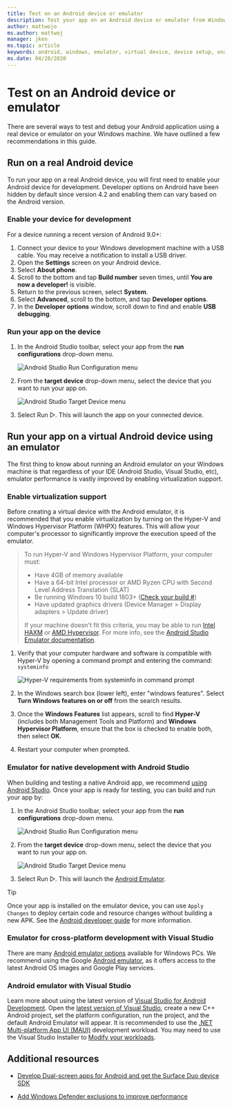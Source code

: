 ```yaml
---
title: Test on an Android device or emulator 
description: Test your app on an Android device or emulator from Windows and enable virtualization with hyper-v and Windows Hypervisor Platform (WHPX).
author: mattwojo 
ms.author: mattwoj 
manager: jken
ms.topic: article
keywords: android, windows, emulator, virtual device, device setup, enable device, developer, configuration, virtualization, visual studio, hyper-v, intel, haxm, amd, Windows Hypervisor Platform, WHPX 
ms.date: 04/28/2020
---
```


# Test on an Android device or emulator

There are several ways to test and debug your Android application using a real device or emulator on your Windows machine. We have outlined a few recommendations in this guide.

## Run on a real Android device

To run your app on a real Android device, you will first need to enable your Android device for development. Developer options on Android have been hidden by default since version 4.2 and enabling them can vary based on the Android version.

### Enable your device for development

For a device running a recent version of Android 9.0+:

1. Connect your device to your Windows development machine with a USB cable. You may receive a notification to install a USB driver.
2. Open the **Settings** screen on your Android device.
3. Select **About phone**.
4. Scroll to the bottom and tap **Build number** seven times, until **You are now a developer!** is visible.
5. Return to the previous screen, select **System**.
6. Select **Advanced**, scroll to the bottom, and tap **Developer options**.
7. In the **Developer options** window, scroll down to find and enable **USB debugging**.

### Run your app on the device

1. In the Android Studio toolbar, select your app from the **run configurations** drop-down menu.

    ![Android Studio Run Configuration menu](../images/android-run-config-menu.png)

2. From the **target device** drop-down menu, select the device that you want to run your app on.

    ![Android Studio Target Device menu](../images/android-target-device-menu.png)

3. Select Run ▷. This will launch the app on your connected device.

## Run your app on a virtual Android device using an emulator

The first thing to know about running an Android emulator on your Windows machine is that regardless of your IDE (Android Studio, Visual Studio, etc), emulator performance is vastly improved by enabling virtualization support.

### Enable virtualization support

Before creating a virtual device with the Android emulator, it is recommended that you enable virtualization by turning on the Hyper-V and Windows Hypervisor Platform (WHPX) features. This will allow your computer's processor to significantly improve the execution speed of the emulator.

> To run Hyper-V and Windows Hypervisor Platform, your computer must:
>
> * Have 4GB of memory available
> * Have a 64-bit Intel processor or AMD Ryzen CPU with Second Level Address Translation (SLAT)
> * Be running Windows 10 build 1803+ ([Check your build #](ms-settings:about))
> * Have updated graphics drivers (Device Manager > Display adapters > Update driver)
>
> If your machine doesn't fit this criteria, you may be able to run [Intel HAXM](https://github.com/intel/haxm/wiki/Installation-Instructions-on-Windows) or [AMD Hypervisor](https://github.com/google/android-emulator-hypervisor-driver-for-amd-processors). For more info, see the [Android Studio Emulator documentation](https://developer.android.com/studio/run/emulator).

1. Verify that your computer hardware and software is compatible with Hyper-V by opening a command prompt and entering the command: `systeminfo`

    ![Hyper-V requirements from systeminfo in command prompt](../images/systeminfo.png)

2. In the Windows search box (lower left), enter "windows features". Select **Turn Windows features on or off** from the search results.

3. Once the **Windows Features** list appears, scroll to find **Hyper-V** (includes both Management Tools and Platform) and **Windows Hypervisor Platform**, ensure that the box is checked to enable both, then select **OK**.

4. Restart your computer when prompted.

### Emulator for native development with Android Studio

When building and testing a native Android app, we recommend [using Android Studio](./native-android.md). Once your app is ready for testing, you can build and run your app by:

1. In the Android Studio toolbar, select your app from the **run configurations** drop-down menu.

    ![Android Studio Run Configuration menu](../images/android-run-config-menu.png)

2. From the **target device** drop-down menu, select the device that you want to run your app on.

    ![Android Studio Target Device menu](../images/android-target-device-menu.png)

3. Select Run ▷. This will launch the [Android Emulator](https://developer.android.com/studio/run/emulator).

> [!TIP]
> Once your app is installed on the emulator device, you can use `Apply Changes` to deploy certain code and resource changes without building a new APK. See the [Android developer guide](https://developer.android.com/studio/run#apply-changes) for more information.

### Emulator for cross-platform development with Visual Studio

There are many [Android emulator options](https://www.androidauthority.com/best-android-emulators-for-pc-655308/) available for Windows PCs. We recommend using the Google [Android emulator](https://developer.android.com/studio/run/emulator), as it offers access to the latest Android OS images and Google Play services.

### Android emulator with Visual Studio

Learn more about using the latest version of [Visual Studio for Android Development](https://visualstudio.microsoft.com/vs/android/). Open the [latest version of Visual Studio](https://visualstudio.microsoft.com/downloads/), create a new C++ Android project, set the platform configuration, run the project, and the default Android Emulator will appear. It is recommended to use the [.NET Multi-platform App UI (MAUI)](/dotnet/maui/) development workload. You may need to use the Visual Studio Installer to [Modify your workloads](/visualstudio/install/modify-visual-studio#modify-workloads).

## Additional resources

* [Develop Dual-screen apps for Android and get the Surface Duo device SDK](/dual-screen/android/)

* [Add Windows Defender exclusions to improve performance](defender-settings.md)
